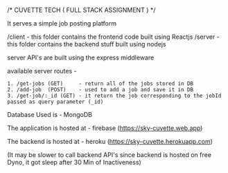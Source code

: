 /*               CUVETTE TECH ( FULL STACK ASSIGNMENT )                       */

It serves a simple job posting platform

/client -  this folder contains the frontend code built using Reactjs
/server -  this folder contains the backend stuff built using nodejs 

server API's are built using the express middleware 

available server routes - 

	1. /get-jobs (GET)     - return all of the jobs stored in DB
	2. /add-job  (POST)    - used to add a job and save it in DB
	3. /get-job/:_id (GET) - it return the job corresponding to the jobId passed as query parameter (_id)

Database Used is - MongoDB

The application is hosted at - firebase (https://sky-cuvette.web.app)

The backend is hosted at - heroku (https://sky-cuvette.herokuapp.com)

(It may be slower to call backend API's since backend is hosted on free Dyno, it got sleep after 30 Min of Inactiveness)